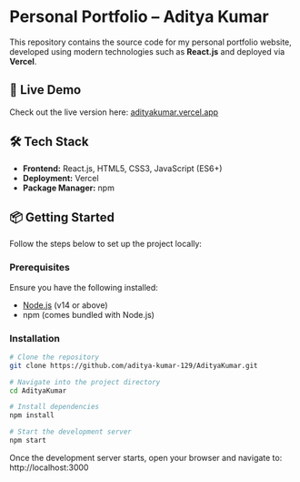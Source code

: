 # Personal Portfolio – Aditya Kumar

This repository contains the source code for my personal portfolio website, developed using modern technologies such as **React.js** and deployed via **Vercel**.

## 🚀 Live Demo

Check out the live version here: [adityakumar.vercel.app](https://adityakumar.vercel.app)

## 🛠️ Tech Stack

- **Frontend:** React.js, HTML5, CSS3, JavaScript (ES6+)
- **Deployment:** Vercel
- **Package Manager:** npm

## 📦 Getting Started

Follow the steps below to set up the project locally:

### Prerequisites

Ensure you have the following installed:

- [Node.js](https://nodejs.org/) (v14 or above)
- npm (comes bundled with Node.js)

### Installation

```bash
# Clone the repository
git clone https://github.com/aditya-kumar-129/AdityaKumar.git

# Navigate into the project directory
cd AdityaKumar

# Install dependencies
npm install

# Start the development server
npm start
```
Once the development server starts, open your browser and navigate to:
http://localhost:3000
